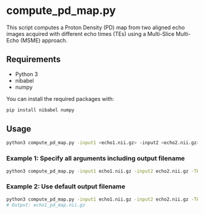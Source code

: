 # compute_pd_map.py

This script computes a Proton Density (PD) map from two aligned echo images acquired with different echo times (TEs) using a Multi-Slice Multi-Echo (MSME) approach.

## Requirements

- Python 3
- nibabel
- numpy

You can install the required packages with:

```bash
pip install nibabel numpy
```

## Usage

```bash
python3 compute_pd_map.py -input1 <echo1.nii.gz> -input2 <echo2.nii.gz> -TE1 <short_TE> -TE2 <long_TE> [-output <output_filename>]
```

### Example 1: Specify all arguments including output filename

```bash
python3 compute_pd_map.py -input1 echo1.nii.gz -input2 echo2.nii.gz -TE1 10 -TE2 80 -output my_pd_map.nii.gz
```

### Example 2: Use default output filename

```bash
python3 compute_pd_map.py -input1 echo1.nii.gz -input2 echo2.nii.gz -TE1 10 -TE2 80
# Output: echo1_pd_map.nii.gz
```
